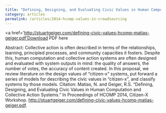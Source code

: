 ```yaml
---
title: "Defining, Designing, and Evaluating Civic Values in Human Computation and Collective Action Systems"
category: articles
permalink: /articles/2014-hcomp-values-in-crowdsourcing
---
```


<a href='http://stuartgeiger.com/defining-civic-values-hcomp-matias-geiger.pdf'Download PDF here</a>

Abstract: Collective action is often described in terms of the relationships, learning, principled processes, and community capacities it fosters. Despite this, human computation and collective action systems are often designed and evaluated with system outputs in mind: the quality of answers, the number of votes, the accuracy of content created. In this proposal, we review literature on the design values of “citizen-x” systems, put forward a series of models for describing the civic values in “citizen-x”, and classify systems by those models.
Citation: Matias, N. and Geiger, R.S. “Defining, Designing, and Evaluating Civic Values in Human Computation and Collective Action Systems.” In Proceedings of HCOMP 2014, Citizen-X Workshop. http://stuartgeiger.com/defining-civic-values-hcomp-matias-geiger.pdf.